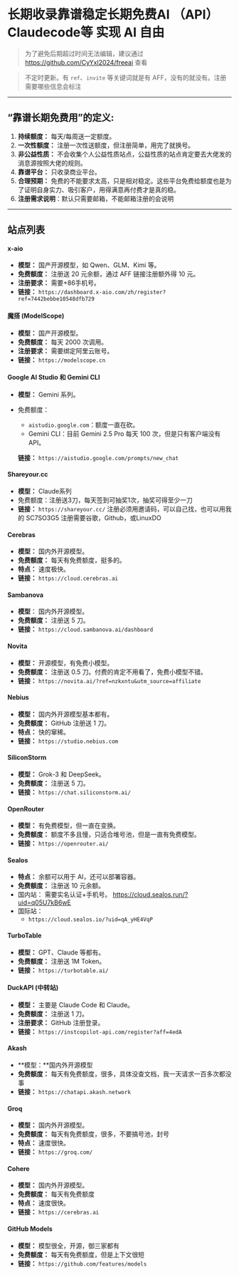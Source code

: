 # 长期收录靠谱稳定长期免费AI （API）Claudecode等 实现 AI 自由

> 为了避免后期超过时间无法编辑，建议通过 https://github.com/CyYxl2024/freeai  查看

> 不定时更新。有 `ref`、`invite` 等关键词就是有 AFF，没有的就没有。注册需要哪些信息会标注


---

## **“靠谱长期免费用”的定义:**

1.  **持续额度：** 每天/每周送一定额度。
2.  **一次性额度：** 注册一次性送额度，但注册简单，用完了就换号。
3.  **非公益性质：** 不会收集个人公益性质站点，公益性质的站点肯定要去大佬发的消息源按照大佬的规则。
4.  **靠谱平台：** 只收录商业平台。
5.  **合理预期：** 免费的不能要求太高，只是相对稳定。这些平台免费给额度也是为了证明自身实力、吸引客户，用得满意再付费才是真的稳。
6.  **注册需求说明**：默认只需要邮箱，不能邮箱注册的会说明

---

## **站点列表**

#### **x-aio**

- **模型：** 国产开源模型，如 Qwen、GLM、Kimi 等。
- **免费额度：** 注册送 20 元余额，通过 AFF 链接注册额外得 10 元。
- **注册要求：** 需要+86手机号。
- **链接：** `https://dashboard.x-aio.com/zh/register?ref=7442bebbe10548dfb729`

#### **魔搭 (ModelScope)**

- **模型：** 国产开源模型。
- **免费额度：** 每天 2000 次调用。
- **注册要求：** 需要绑定阿里云账号。
- **链接：** `https://modelscope.cn`

#### **Google AI Studio 和 Gemini CLI**

- **模型：** Gemini 系列。

- 免费额度：

  - `aistudio.google.com`：额度一直在砍。
  - Gemini CLI：目前 Gemini 2.5 Pro 每天 100 次，但是只有客户端没有 API。

  **链接：** `https://aistudio.google.com/prompts/new_chat`

#### Shareyour.cc

- **模型：** Claude系列
- 免费额度：注册送3刀，每天签到可抽奖1次，抽奖可得至少一刀
- **链接：** `https://shareyour.cc/` 注册必须用邀请码，可以自己找，也可以用我的 SC7SO3G5 注册需要谷歌，Github，或LinuxDO

#### **Cerebras**

- **模型：** 国内外开源模型。
- **免费额度：** 每天有免费额度，挺多的。
- **特点：** 速度极快。
- **链接：** `https://cloud.cerebras.ai`

#### **Sambanova**

- **模型**： 国内外开源模型。
- **免费额度：** 注册送 5 刀。
- **链接：** `https://cloud.sambanova.ai/dashboard`

#### **Novita**

- **模型：** 开源模型，有免费小模型。
- **免费额度：** 注册送 0.5 刀。付费的肯定不用看了，免费小模型不错。
- **链接：** `https://novita.ai/?ref=nzkxntu&utm_source=affiliate`

#### **Nebius**

- **模型：** 国内外开源模型基本都有。
- **免费额度：** GitHub 注册送 1 刀。
- **特点：** 快的窜稀。
- **链接：** `https://studio.nebius.com`

#### **SiliconStorm**

- **模型：** Grok-3 和 DeepSeek。
- **免费额度：** 注册送 5 刀。
- **链接：** `https://chat.siliconstorm.ai/`

#### **OpenRouter**

- **模型：** 有免费模型，但一直在变换。
- **免费额度：** 额度不多且慢，只适合堆号池，但是一直有免费模型。
- **链接：** `https://openrouter.ai/`

#### **Sealos**

- **特点：** 余额可以用于 AI，还可以部署容器。
- **免费额度：** 注册送 10 元余额。
- 国内站： 需要实名认证+手机号。 https://cloud.sealos.run/?uid=q05U7kB6wE
- 国际站：
  - `https://cloud.sealos.io/?uid=qA_yHE4VqP`

#### **TurboTable**

- **模型：** GPT、Claude 等都有。
- **免费额度：** 注册送 1M Token。
- **链接：** `https://turbotable.ai/`

#### **DuckAPI (中转站)**

- **模型：** 主要是 Claude Code 和 Claude。
- **免费额度：** 注册送 1 刀。
- **注册要求：** GitHub 注册登录。
- **链接：** `https://instcopilot-api.com/register?aff=4edA`

#### Akash

- **模型：**国内外开源模型
- **免费额度：** 每天有免费额度，很多，具体没查文档，我一天请求一百多次都没事
- **链接：** `https://chatapi.akash.network`

#### **Groq**

- **模型：** 国内外开源模型。
- **免费额度：** 每天有免费额度，很多，不要搞号池，封号
- **特点：** 速度很快。
- **链接：** `https://groq.com/`

#### **Cohere**

- **模型：** 国内外开源模型。
- **免费额度：**  每天有免费额度
- **特点：** 速度很快。
- **链接：** `https://cerebras.ai`

#### **GitHub Models**

- **模型：** 模型很全，开源，御三家都有
- **免费额度：**  每天有免费额度，但是上下文很短
- **链接：** `https://github.com/features/models`

